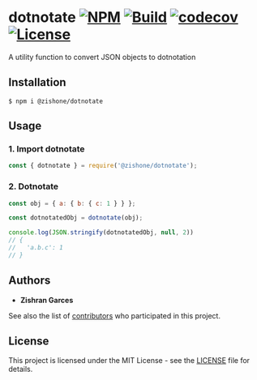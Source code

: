 # dotnotate [![NPM](https://img.shields.io/npm/v/@zishone/dotnotate)](https://www.npmjs.com/package/@zishone/dotnotate) [![Build](https://github.com/zishone/dotnotate/workflows/build/badge.svg)](https://github.com/zishone/dotnotate/actions?query=workflow%3Abuild) [![codecov](https://codecov.io/gh/zishone/dotnotate/branch/main/graph/badge.svg?token=ZTGMHRjFc3)](https://codecov.io/gh/zishone/dotnotate) [![License](https://img.shields.io/github/license/zishone/dotnotate)](https://github.com/zishone/dotnotate/blob/master/LICENSE)
A utility function to convert JSON objects to dotnotation

## Installation
```shell
$ npm i @zishone/dotnotate
```

## Usage
### 1. Import dotnotate
```javascript
const { dotnotate } = require('@zishone/dotnotate');
```
### 2. Dotnotate
```javascript
const obj = { a: { b: { c: 1 } } };

const dotnotatedObj = dotnotate(obj);

console.log(JSON.stringify(dotnotatedObj, null, 2))
// {
//   'a.b.c': 1
// }
```

## Authors
* **Zishran Garces**

See also the list of [contributors](https://github.com/zishone/dotnotate/contributors) who participated in this project.

## License
This project is licensed under the MIT License - see the [LICENSE](https://github.com/zishone/dotnotate/blob/master/LICENSE) file for details.
